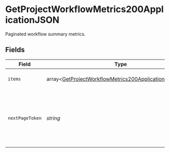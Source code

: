 # GetProjectWorkflowMetrics200ApplicationJSON

Paginated workflow summary metrics.


## Fields

| Field                                                                                                                                  | Type                                                                                                                                   | Required                                                                                                                               | Description                                                                                                                            |
| -------------------------------------------------------------------------------------------------------------------------------------- | -------------------------------------------------------------------------------------------------------------------------------------- | -------------------------------------------------------------------------------------------------------------------------------------- | -------------------------------------------------------------------------------------------------------------------------------------- |
| `items`                                                                                                                                | array<[GetProjectWorkflowMetrics200ApplicationJSONItems](../../models/operations/GetProjectWorkflowMetrics200ApplicationJSONItems.md)> | :heavy_check_mark:                                                                                                                     | Workflow summary metrics.                                                                                                              |
| `nextPageToken`                                                                                                                        | *string*                                                                                                                               | :heavy_check_mark:                                                                                                                     | A token to pass as a `page-token` query parameter to return the next page of results.                                                  |